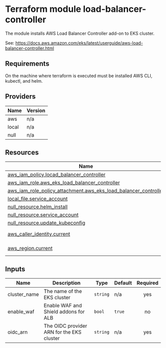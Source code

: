 <!-- BEGIN_TF_DOCS -->
# Terraform module load-balancer-controller

The module installs AWS Load Balancer Controller add-on to EKS cluster.

See: https://docs.aws.amazon.com/eks/latest/userguide/aws-load-balancer-controller.html

## Requirements

On the machine where terraform is executed must be installed AWS CLI, kubectl, and helm.

## Providers

| Name | Version |
|------|---------|
| aws | n/a |
| local | n/a |
| null | n/a |

## Resources

| Name | Type |
|------|------|
| [aws_iam_policy.locad_balancer_controller](https://registry.terraform.io/providers/hashicorp/aws/latest/docs/resources/iam_policy) | resource |
| [aws_iam_role.aws_eks_load_balancer_controller](https://registry.terraform.io/providers/hashicorp/aws/latest/docs/resources/iam_role) | resource |
| [aws_iam_role_policy_attachment.aws_eks_load_balancer_controller](https://registry.terraform.io/providers/hashicorp/aws/latest/docs/resources/iam_role_policy_attachment) | resource |
| [local_file.service_account](https://registry.terraform.io/providers/hashicorp/local/latest/docs/resources/file) | resource |
| [null_resource.helm_install](https://registry.terraform.io/providers/hashicorp/null/latest/docs/resources/resource) | resource |
| [null_resource.service_account](https://registry.terraform.io/providers/hashicorp/null/latest/docs/resources/resource) | resource |
| [null_resource.update_kubeconfig](https://registry.terraform.io/providers/hashicorp/null/latest/docs/resources/resource) | resource |
| [aws_caller_identity.current](https://registry.terraform.io/providers/hashicorp/aws/latest/docs/data-sources/caller_identity) | data source |
| [aws_region.current](https://registry.terraform.io/providers/hashicorp/aws/latest/docs/data-sources/region) | data source |

## Inputs

| Name | Description | Type | Default | Required |
|------|-------------|------|---------|:--------:|
| cluster_name | The name of the EKS cluster | `string` | n/a | yes |
| enable_waf | Enable WAF and Shield addons for ALB | `bool` | `true` | no |
| oidc_arn | The OIDC provider ARN for the EKS cluster | `string` | n/a | yes |
<!-- END_TF_DOCS -->